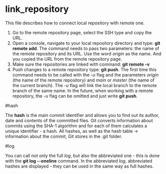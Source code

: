 # link_repository
This file describes how to connect local repository with remote one.
1. Go to the remote repository page, select the SSH type and copy the URL.
2. Open a console, navigate to your local repository directory and type: **git remote add**. The command needs to pass two parameters: the name of the remote repository and its URL. Use the word _origin_ as the name. And you copied the URL from the remote repository page.
3. Make sure the repositories are linked with command: **git remote -v**
4. Push changes to a remote repository type:  **git push**. The first time this command needs to be called with the _-u_ flag and the parameters _origin_ (the name of the remote repository) and _main_ or _master_ (the name of the current branch). The _-u_ flag will link the local branch to the remote branch of the same name. In the future, when working with a remote repository, the _-u_ flag can be omitted and just write **git push**.

#hash

The **hash** is the main commit identifier and allows you to find out its author, date and contents of the committed files.
Git converts information about commits using the SHA-1 algorithm and for each of them calculates a unique identifier - a hash.
All hashes, as well as the hash table → information about the commit, Git stores in the .git folder.

#log

You can call not only the full _log_, but also the abbreviated one - this is done with the **git log --oneline** command.
In the abbreviated _log_, abbreviated hashes are displayed - they can be used in the same way as full hashes.